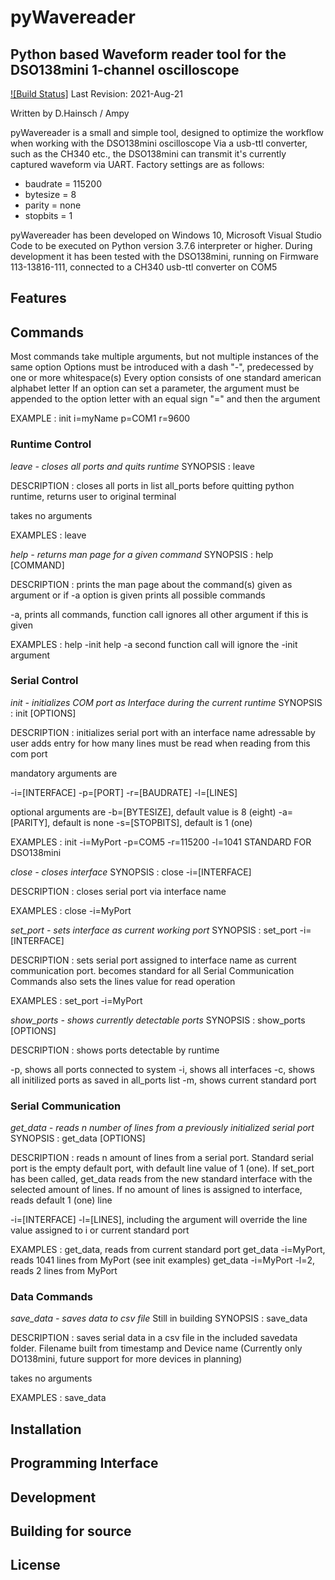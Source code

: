 # pyWavereader
## Python based Waveform reader tool for the DSO138mini 1-channel oscilloscope

[![Build Status]]()
Last Revision: 2021-Aug-21

Written by D.Hainsch / Ampy 

pyWavereader is a small and simple tool, designed to optimize the workflow when working with the DSO138mini oscilloscope
Via a usb-ttl converter, such as the CH340 etc., the DSO138mini can transmit it's currently captured waveform via UART.
Factory settings are as follows:
- baudrate = 115200
- bytesize = 8
- parity = none
- stopbits = 1

pyWavereader has been developed on Windows 10, Microsoft Visual Studio Code to be executed on Python version 3.7.6 interpreter or higher.
During development it has been tested with the DSO138mini, running on Firmware 113-13816-111, connected to a CH340 usb-ttl converter on COM5

## **Features**


## **Commands**

Most commands take multiple arguments, but not multiple instances of the same option
Options must be introduced with a dash "-", predecessed by one or more whitespace(s)
Every option consists of one standard american alphabet letter
If an option can set a parameter, the argument must be appended to the option letter with an equal sign "=" and then the argument

EXAMPLE
: init i=myName p=COM1 r=9600

### Runtime Control

*leave - closes all ports and quits runtime*
SYNOPSIS
: leave

DESCRIPTION
: closes all ports in list all_ports before quitting python runtime, returns user to original terminal

takes no arguments

EXAMPLES
: leave

*help - returns man page for a given command*
SYNOPSIS
: help [COMMAND]

DESCRIPTION
: prints the man page about the command(s) given as argument or if -a option is given prints all possible commands

-a, prints all commands, function call ignores all other argument if this is given

EXAMPLES
: help -init
 help -a
 second function call will ignore the -init argument

### Serial Control

*init - initializes COM port as Interface during the current runtime*
SYNOPSIS
: init [OPTIONS]

DESCRIPTION
: initializes serial port with an interface name adressable by user
adds entry for how many lines must be read when reading from this com port

mandatory arguments are

-i=[INTERFACE]
-p=[PORT]
-r=[BAUDRATE]
-l=[LINES]

optional arguments are
-b=[BYTESIZE], default value is 8 (eight)
-a=[PARITY], default is none
-s=[STOPBITS], default is 1 (one)

EXAMPLES
: init -i=MyPort -p=COM5 -r=115200 -l=1041 STANDARD FOR DSO138mini

*close - closes interface*
SYNOPSIS
: close -i=[INTERFACE]

DESCRIPTION
: closes serial port via interface name

EXAMPLES
: close -i=MyPort

*set_port - sets interface as current working port*
SYNOPSIS
: set_port -i=[INTERFACE]

DESCRIPTION
: sets serial port assigned to interface name as current communication port. becomes standard for all Serial Communication Commands
also sets the lines value for read operation

EXAMPLES
: set_port -i=MyPort

*show_ports - shows currently detectable ports*
SYNOPSIS
: show_ports [OPTIONS]

DESCRIPTION
: shows ports detectable by runtime

-p, shows all ports connected to system
-i, shows all interfaces
-c, shows all initilized ports as saved in all_ports list
-m, shows current standard port

### Serial Communication

*get_data - reads n number of lines from a previously initialized serial port*
SYNOPSIS
: get_data [OPTIONS]

DESCRIPTION
: reads n amount of lines from a serial port. Standard serial port is the empty default port, with default line value of 1 (one).
If set_port has been called, get_data reads from the new standard interface with the selected amount of lines. If no amount of lines is assigned to interface, reads default 1 (one) line


-i=[INTERFACE]
-l=[LINES], including the argument will override the line value assigned to i or current standard port

EXAMPLES
: get_data, reads from current standard port
get_data -i=MyPort, reads 1041 lines from MyPort (see init examples)
get_data -i=MyPort -l=2, reads 2 lines from MyPort

### Data Commands

*save_data - saves data to csv file* Still in building
SYNOPSIS
: save_data

DESCRIPTION
: saves serial data in a csv file in the included savedata folder. Filename built from timestamp and Device name (Currently only DO138mini,  future support for more devices in planning)

takes no arguments

EXAMPLES
: save_data

## **Installation**

## **Programming Interface**

## Development

## Building for source

## License
